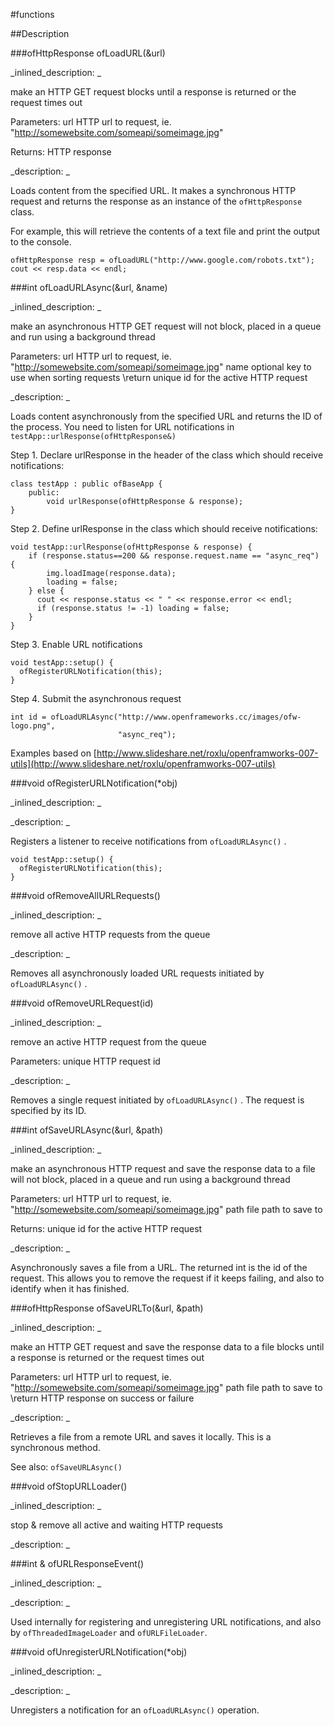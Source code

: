 #functions


<!--
_visible: True_
_advanced: False_
-->

##Description






<!----------------------------------------------------------------------------->

###ofHttpResponse ofLoadURL(&url)

<!--
_syntax: ofLoadURL(&url)_
_name: ofLoadURL_
_returns: ofHttpResponse_
_returns_description: _
_parameters: const string &url_
_version_started: _
_version_deprecated: _
_summary: _
_constant: False_
_static: False_
_visible: True_
_advanced: False_
-->

_inlined_description: _

make an HTTP GET request
blocks until a response is returned or the request times out

Parameters:
url HTTP url to request, ie. "http://somewebsite.com/someapi/someimage.jpg"

Returns: HTTP response





_description: _

Loads content from the specified URL. It makes a synchronous HTTP request and returns the response as an instance of the `ofHttpResponse` class.

For example, this will retrieve the contents of a text file and print the output to the console.

~~~~{.cpp}
ofHttpResponse resp = ofLoadURL("http://www.google.com/robots.txt");
cout << resp.data << endl;
~~~~





<!----------------------------------------------------------------------------->

###int ofLoadURLAsync(&url, &name)

<!--
_syntax: ofLoadURLAsync(&url, &name)_
_name: ofLoadURLAsync_
_returns: int_
_returns_description: _
_parameters: const string &url, const string &name_
_version_started: _
_version_deprecated: _
_summary: _
_constant: False_
_static: False_
_visible: True_
_advanced: False_
-->

_inlined_description: _

make an asynchronous HTTP GET request
will not block, placed in a queue and run using a background thread

Parameters:
url HTTP url to request, ie. "http://somewebsite.com/someapi/someimage.jpg"
name optional key to use when sorting requests
\return unique id for the active HTTP request





_description: _

Loads content asynchronously from the specified URL and
returns the ID of the process. You need to listen for URL notifications
in `testApp::urlResponse(ofHttpResponse&)`

Step 1. Declare urlResponse in the header of the class which should receive
notifications:

~~~~{.cpp}
class testApp : public ofBaseApp {
    public:
        void urlResponse(ofHttpResponse & response);
}
~~~~

Step 2. Define urlResponse in the class which should receive notifications:

~~~~{.cpp}
void testApp::urlResponse(ofHttpResponse & response) {
    if (response.status==200 && response.request.name == "async_req") {
        img.loadImage(response.data);
        loading = false;
    } else {
      cout << response.status << " " << response.error << endl;
      if (response.status != -1) loading = false;
    }
}
~~~~

Step 3. Enable URL notifications

~~~~{.cpp}
void testApp::setup() {
  ofRegisterURLNotification(this);
}
~~~~

Step 4. Submit the asynchronous request
~~~~{.cpp}
int id = ofLoadURLAsync("http://www.openframeworks.cc/images/ofw-logo.png",
                        "async_req");
~~~~

Examples based on [http://www.slideshare.net/roxlu/openframworks-007-utils](http://www.slideshare.net/roxlu/openframworks-007-utils)





<!----------------------------------------------------------------------------->

###void ofRegisterURLNotification(*obj)

<!--
_syntax: ofRegisterURLNotification(*obj)_
_name: ofRegisterURLNotification_
_returns: void_
_returns_description: _
_parameters: T *obj_
_version_started: _
_version_deprecated: _
_summary: _
_constant: False_
_static: False_
_visible: True_
_advanced: False_
-->

_inlined_description: _







_description: _

Registers a listener to receive notifications from `ofLoadURLAsync()` .

~~~~{.cpp}
void testApp::setup() {
  ofRegisterURLNotification(this);
}
~~~~





<!----------------------------------------------------------------------------->

###void ofRemoveAllURLRequests()

<!--
_syntax: ofRemoveAllURLRequests()_
_name: ofRemoveAllURLRequests_
_returns: void_
_returns_description: _
_parameters: _
_version_started: _
_version_deprecated: _
_summary: _
_constant: False_
_static: False_
_visible: True_
_advanced: False_
-->

_inlined_description: _

remove all active HTTP requests from the queue





_description: _

Removes all asynchronously loaded URL requests initiated by
`ofLoadURLAsync()` .





<!----------------------------------------------------------------------------->

###void ofRemoveURLRequest(id)

<!--
_syntax: ofRemoveURLRequest(id)_
_name: ofRemoveURLRequest_
_returns: void_
_returns_description: _
_parameters: int id_
_version_started: _
_version_deprecated: _
_summary: _
_constant: False_
_static: False_
_visible: True_
_advanced: False_
-->

_inlined_description: _

remove an active HTTP request from the queue

Parameters:
unique HTTP request id





_description: _

Removes a single request initiated by `ofLoadURLAsync()` . The request is
specified by its ID.





<!----------------------------------------------------------------------------->

###int ofSaveURLAsync(&url, &path)

<!--
_syntax: ofSaveURLAsync(&url, &path)_
_name: ofSaveURLAsync_
_returns: int_
_returns_description: _
_parameters: const string &url, const filesystem::path &path_
_version_started: _
_version_deprecated: _
_summary: _
_constant: False_
_static: False_
_visible: True_
_advanced: False_
-->

_inlined_description: _

make an asynchronous HTTP request and save the response data to a file
will not block, placed in a queue and run using a background thread

Parameters:
url HTTP url to request, ie. "http://somewebsite.com/someapi/someimage.jpg"
path file path to save to

Returns: unique id for the active HTTP request





_description: _

Asynchronously saves a file from a URL. The returned int is the id of
the request. This allows you to remove the request if it keeps failing, and also
to identify when it has finished.





<!----------------------------------------------------------------------------->

###ofHttpResponse ofSaveURLTo(&url, &path)

<!--
_syntax: ofSaveURLTo(&url, &path)_
_name: ofSaveURLTo_
_returns: ofHttpResponse_
_returns_description: _
_parameters: const string &url, const filesystem::path &path_
_version_started: _
_version_deprecated: _
_summary: _
_constant: False_
_static: False_
_visible: True_
_advanced: False_
-->

_inlined_description: _

make an HTTP GET request and save the response data to a file
blocks until a response is returned or the request times out

Parameters:
url HTTP url to request, ie. "http://somewebsite.com/someapi/someimage.jpg"
path file path to save to
\return HTTP response on success or failure





_description: _

Retrieves a file from a remote URL and saves it locally. This is a synchronous method.

See also: `ofSaveURLAsync()`





<!----------------------------------------------------------------------------->

###void ofStopURLLoader()

<!--
_syntax: ofStopURLLoader()_
_name: ofStopURLLoader_
_returns: void_
_returns_description: _
_parameters: _
_version_started: _
_version_deprecated: _
_summary: _
_constant: False_
_static: False_
_visible: True_
_advanced: False_
-->

_inlined_description: _

stop & remove all active and waiting HTTP requests





_description: _







<!----------------------------------------------------------------------------->

###int & ofURLResponseEvent()

<!--
_syntax: ofURLResponseEvent()_
_name: ofURLResponseEvent_
_returns: int &_
_returns_description: _
_parameters: _
_version_started: _
_version_deprecated: _
_summary: _
_constant: False_
_static: False_
_visible: True_
_advanced: False_
-->

_inlined_description: _







_description: _

Used internally for registering and unregistering URL notifications, and
also by `ofThreadedImageLoader` and `ofURLFileLoader`.





<!----------------------------------------------------------------------------->

###void ofUnregisterURLNotification(*obj)

<!--
_syntax: ofUnregisterURLNotification(*obj)_
_name: ofUnregisterURLNotification_
_returns: void_
_returns_description: _
_parameters: T *obj_
_version_started: _
_version_deprecated: _
_summary: _
_constant: False_
_static: False_
_visible: True_
_advanced: False_
-->

_inlined_description: _







_description: _

Unregisters a notification for an `ofLoadURLAsync()` operation.





<!----------------------------------------------------------------------------->

